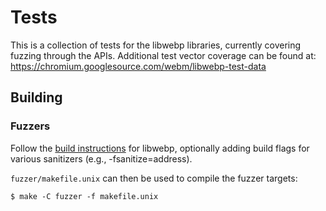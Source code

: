 # Tests

This is a collection of tests for the libwebp libraries, currently covering
fuzzing through the APIs. Additional test vector coverage can be found at:
https://chromium.googlesource.com/webm/libwebp-test-data

## Building

### Fuzzers

Follow the [build instructions](../doc/building.md) for libwebp, optionally
adding build flags for various sanitizers (e.g., -fsanitize=address).

`fuzzer/makefile.unix` can then be used to compile the fuzzer targets:

```shell
$ make -C fuzzer -f makefile.unix
```
